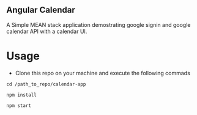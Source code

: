 ## Angular Calendar

A Simple MEAN stack application demostrating google signin and google calendar API with a calendar UI.

# Usage

* Clone this repo on your machine and execute the following commads
```
cd /path_to_repo/calendar-app

npm install

npm start

``` 